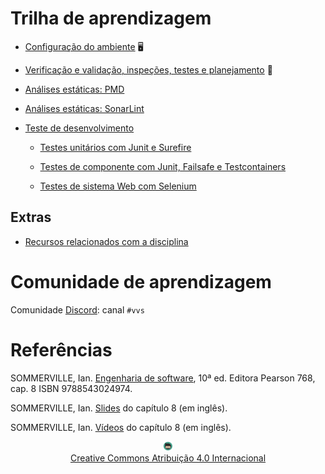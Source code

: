 # Trilha de aprendizagem

* [Configuração do ambiente](ambiente/ambiente.md) 🖥️

* [Verificação e validação, inspeções, testes e planejamento](introducao/introducao.md) 🚀

* [Análises estáticas: PMD](pmd/pmd.md)

* [Análises estáticas: SonarLint](sonar/sonar.md)

* [Teste de desenvolvimento](teste/teste.md)

    * [Testes unitários com Junit e Surefire](junit/junit.md)

    * [Testes de componente com Junit, Failsafe e Testcontainers](integracao/integracao.md)

    * [Testes de sistema Web com Selenium](selenium/selenium.md)


## Extras

* [Recursos relacionados com a disciplina](perifericos/perifericos.md)

# Comunidade de aprendizagem

Comunidade [Discord](https://discord.com/invite/C29cqvm): canal `#vvs`

# Referências

SOMMERVILLE, Ian. [Engenharia de software](https://biblioteca.ifrs.edu.br/pergamum_ifrs/biblioteca_s/acesso_login.php?cod_acervo_acessibilidade=5030950&acesso=aHR0cHM6Ly9taWRkbGV3YXJlLWJ2LmFtNC5jb20uYnIvU1NPL2lmcnMvOTc4ODU0MzAyNDk3NA==&label=acesso%20restrito), 10ª ed. Editora Pearson 768, cap. 8 ISBN 9788543024974.

SOMMERVILLE, Ian. [Slides](https://iansommerville.com/software-engineering-book/slides/) do capítulo 8 (em inglês).

SOMMERVILLE, Ian. [Vídeos](https://iansommerville.com/software-engineering-book/videos/imp/) do capítulo 8 (em inglês).

<center>
<a href="https://rpmhub.dev" target="blanck"><img src="imgs/logo.png" alt="Rodrigo Prestes Machado" width="3%" height="3%" border=0 style="border:0; text-decoration:none; outline:none"></a><br/>
<a rel="license" href="http://creativecommons.org/licenses/by/4.0/">Creative Commons Atribuição 4.0 Internacional</a>
</center>